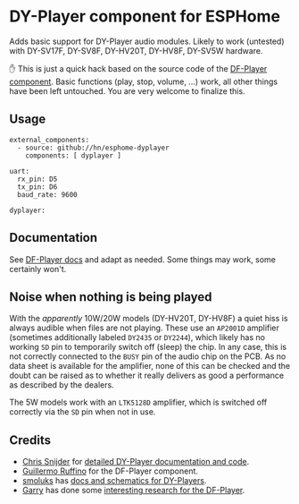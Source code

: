 # DY-Player component for ESPHome

Adds basic support for DY-Player audio modules.
Likely to work (untested) with DY-SV17F, DY-SV8F, DY-HV20T, DY-HV8F, DY-SV5W hardware.

:raised_hand: This is just a quick hack based on the source code of the [DF-Player component](https://esphome.io/components/dfplayer.html).
Basic functions (play, stop, volume, ...) work, all other things have been left untouched.
You are very welcome to finalize this.

## Usage

```
external_components:
  - source: github://hn/esphome-dyplayer
    components: [ dyplayer ]

uart:
  rx_pin: D5
  tx_pin: D6
  baud_rate: 9600

dyplayer:
```

## Documentation

See [DF-Player docs](https://esphome.io/components/dfplayer.html) and adapt as needed.
Some things may work, some certainly won't.

## Noise when nothing is being played

With the _apparently_ 10W/20W models (DY-HV20T, DY-HV8F) a quiet hiss is always audible when files are not playing.
These use an `AP2001D` amplifier (sometimes additionally labeled `DY2435` or `DY2244`),
which likely has no working `SD` pin to temporarily switch off (sleep) the chip.
In any case, this is not correctly connected to the `BUSY` pin of the audio chip on the PCB.
As no data sheet is available for the amplifier, none of this can be checked and the doubt can be raised
as to whether it really delivers as good a performance as described by the dealers.

The 5W models work with an `LTK5128D` amplifier, which is switched off correctly via the `SD` pin when not in use.

## Credits

- [Chris Snijder](https://github.com/SnijderC) for [detailed DY-Player documentation and code](https://github.com/SnijderC/dyplayer).
- [Guillermo Ruffino](https://github.com/glmnet) for the DF-Player component.
- [smoluks](https://github.com/smoluks/DY-SV17F) has [docs and schematics for DY-Players](https://github.com/smoluks/DY-SV17F).
- [Garry](https://garrysblog.com/) has done some [interesting research for the DF-Player](https://garrysblog.com/2022/06/12/mp3-dfplayer-notes-clones-noise-speakers-wrong-file-plays-and-no-library/).
